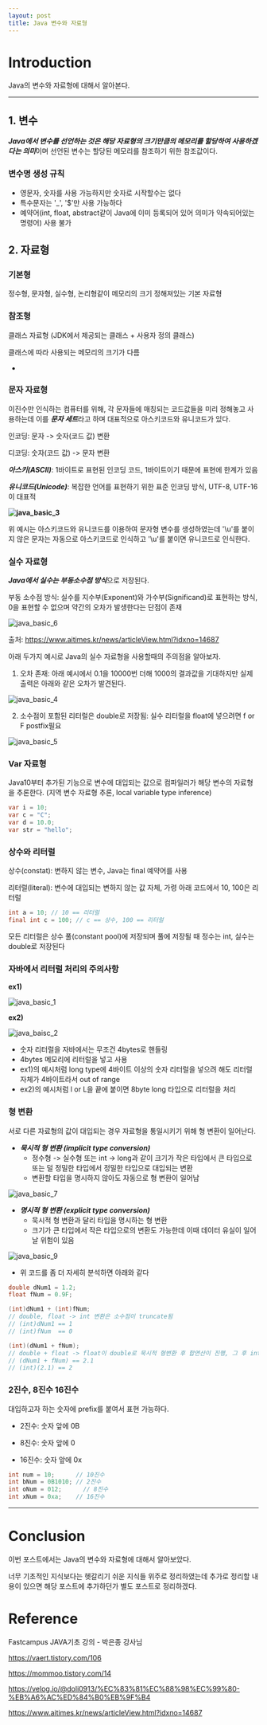 ```yaml
---
layout: post
title: Java 변수와 자료형
---
```


# Introduction

Java의 변수와 자료형에 대해서 알아본다.

---

## 1. 변수

***Java에서 변수를 선언하는 것은 해당 자료형의 크기만큼의 메모리를 할당하여 사용하겠다는 의미***이며 선언된 변수는 할당된 메모리를 참조하기 위한 참조값이다.

### 변수명 생성 규칙

- 영문자, 숫자를 사용 가능하지만 숫자로 시작할수는 없다
- 특수문자는 '_', '$'만 사용 가능하다
- 예약어(int, float, abstract같이 Java에 이미 등록되어 있어 의미가 약속되어있는 명령어) 사용 불가

## 2. 자료형

### 기본형

정수형, 문자형, 실수형, 논리형같이 메모리의 크기 정해져있는 기본 자료형

### 참조형

클래스 자료형 (JDK에서 제공되는 클래스 + 사용자 정의 클래스)

클래스에 따라 사용되는 메모리의 크기가 다름

- 

### 문자 자료형

이진수만 인식하는 컴퓨터를 위해, 각 문자들에 매칭되는 코드값들을 미리 정해놓고 사용하는데 이를 ***문자 세트***라고 하며 대표적으로 아스키코드와 유니코드가 있다.

인코딩: 문자 -> 숫자(코드 값) 변환

디코딩: 숫자(코드 값) -> 문자 변환 

***아스키(ASCII)***: 1바이트로 표현된 인코딩 코드, 1바이트이기 때문에 표현에 한계가 있음

***유니코드(Unicode)***: 복잡한 언어를 표현하기 위한 표준 인코딩 방식, UTF-8, UTF-16이 대표적

**![java_basic_3](/Users/shkim/Workspace/krails0105.github.io/assets/images/23-03-15-Java-Basic(2)/java_basic_3.png)**

위 예시는 아스키코드와 유니코드를 이용하여 문자형 변수를 생성하였는데 '\u'를 붙이지 않은 문자는 자동으로 아스키코드로 인식하고 '\u'를 붙이면 유니코드로 인식한다.

### 실수 자료형

***Java에서 실수는 부동소수점 방식***으로 저장된다.

부동 소수점 방식: 실수를 지수부(Exponent)와 가수부(Significand)로 표현하는 방식, 0을 표현할 수 없으며 약간의 오차가 발생한다는 단점이 존재

![java_basic_6](/Users/shkim/Workspace/krails0105.github.io/assets/images/23-03-15-Java-Basic(2)/java_basic_6.png)

출처: https://www.aitimes.kr/news/articleView.html?idxno=14687

아래 두가지 예시로 Java의 실수 자료형을 사용할때의 주의점을 알아보자.

1. 오차 존재: 아래 예시에서 0.1을 10000번 더해 1000의 결과값을 기대하지만 실제 출력은 아래와 같은 오차가 발견된다.

![java_basic_4](/Users/shkim/Workspace/krails0105.github.io/assets/images/23-03-15-Java-Basic(2)/java_basic_4.png)

2. 소수점이 포함된 리터럴은 double로 저장됨: 실수 리터럴을 float에 넣으려면 f or F postfix필요

![java_basic_5](/Users/shkim/Workspace/krails0105.github.io/assets/images/23-03-15-Java-Basic(2)/java_basic_5.png)

### Var 자료형

Java10부터 추가된 기능으로 변수에 대입되는 값으로 컴파일러가 해당 변수의 자료형을 추론한다. (지역 변수 자료형 추론, local variable type inference)

```java
var i = 10;
var c = "C";
var d = 10.0;
var str = "hello";
```

### 상수와 리터럴

상수(constat): 변하지 않는 변수, Java는 final 예약어를 사용

리터럴(literal): 변수에 대입되는 변하지 않는 값 자체, 가령 아래 코드에서 10, 100은 리터럴

```java
int a = 10; // 10 == 리터럴
final int c = 100; // c == 상수, 100 == 리터럴
```

모든 리터럴은 상수 풀(constant pool)에 저장되며 풀에 저장될 때 정수는 int, 실수는 double로 저장된다

### 자바에서 리터럴 처리의 주의사항

**ex1)**

![java_basic_1](/Users/shkim/Workspace/krails0105.github.io/assets/images/23-03-15-Java-Basic(2)/java_basic_1.png)

**ex2)**

![java_baisc_2](/Users/shkim/Workspace/krails0105.github.io/assets/images/23-03-15-Java-Basic(2)/java_baisc_2.png)

- 숫자 리터럴을 자바에서는 무조건 4bytes로 핸들링
- 4bytes 메모리에 리터럴을 넣고 사용
- ex1)의 예시처럼 long type에 4바이트 이상의 숫자 리터럴을 넣으려 해도 리터럴 자체가 4바이트라서 out of range
- ex2)의 예시처럼 l or L을 끝에 붙이면 8byte long 타입으로 리터럴을 처리

### 형 변환

서로 다른 자료형의 값이 대입되는 경우 자료형을 통일시키기 위해 형 변환이 일어난다.

- ***묵시적 형 변환 (implicit type conversion)***
  - 정수형 -> 실수형 또는 int -> long과 같이 크기가 작은 타입에서 큰 타입으로 또는 덜 정밀한 타입에서 정밀한 타입으로 대입되는 변환
  - 변환할 타입을 명시하지 않아도 자동으로 형 변환이 일어남

![java_basic_7](/Users/shkim/Workspace/krails0105.github.io/assets/images/23-03-15-Java-Basic(2)/java_basic_7.png)

- ***명시적 형 변환 (explicit type conversion)***
  - 묵시적 형 변환과 달리 타입을 명시하는 형 변환
  - 크기가 큰 타입에서 작은 타입으로의 변환도 가능한데 이때 데이터 유실이 일어날 위험이 있음

![java_basic_9](/Users/shkim/Workspace/krails0105.github.io/assets/images/23-03-15-Java-Basic(2)/java_basic_9.png)

- 위 코드를 좀 더 자세히 분석하면 아래와 같다

```java
double dNum1 = 1.2;
float fNum = 0.9F;

(int)dNum1 + (int)fNum;
// double, float -> int 변환은 소수점이 truncate됨
// (int)dNum1 == 1
// (int)fNum  == 0

(int)(dNum1 + fNum);
// double + float -> float이 double로 묵시적 형변환 후 합연산이 진행, 그 후 int형으로 명시적 형 변환되어 소수점이 truncate됨
// (dNum1 + fNum) == 2.1
// (int)(2.1) == 2
```

### 2진수, 8진수 16진수 

대입하고자 하는 숫자에 prefix를 붙여서 표현 가능하다.

- 2진수: 숫자 앞에 0B 

- 8진수: 숫자 앞에 0

- 16진수: 숫자 앞에 0x 

```java
int num = 10;      // 10진수
int bNum = 0B1010; // 2진수
int oNum = 012;		 // 8진수
int xNum = 0xa;    // 16진수
```

------

#  Conclusion

이번 포스트에서는 Java의 변수와 자료형에 대해서 알아보았다.

 너무 기초적인 지식보다는 헷갈리기 쉬운 지식들 위주로 정리하였는데 추가로 정리할 내용이 있으면 해당 포스트에 추가하던가 별도 포스트로 정리하겠다.

# Reference

Fastcampus JAVA기초 강의 - 박은종 강사님

https://vaert.tistory.com/106

https://mommoo.tistory.com/14

https://velog.io/@doli0913/%EC%83%81%EC%88%98%EC%99%80-%EB%A6%AC%ED%84%B0%EB%9F%B4

https://www.aitimes.kr/news/articleView.html?idxno=14687

